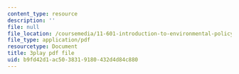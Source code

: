 ```yaml
---
content_type: resource
description: ''
file: null
file_location: /coursemedia/11-601-introduction-to-environmental-policy-and-planning-fall-2016/b9fd42d1ac5038319180432d4d84c880_p0Brd5vwV_Q.pdf
file_type: application/pdf
resourcetype: Document
title: 3play pdf file
uid: b9fd42d1-ac50-3831-9180-432d4d84c880
---
```

